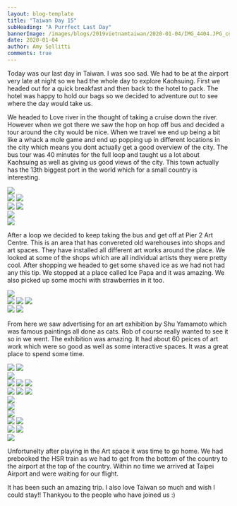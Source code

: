 ```yaml
---
layout: blog-template
title: "Taiwan Day 15"
subHeading: "A Purrfect Last Day"
bannerImage: /images/blogs/2019vietnamtaiwan/2020-01-04/IMG_4404.JPG_compressed.JPEG
date: 2020-01-04
author: Amy Sellitti
comments: true
---
```


Today was our last day in Taiwan. I was soo sad. We had to be at the airport very late at night so we had the whole day to explore Kaohsuing. 
First we headed out for a quick breakfast and then back to the hotel to pack. The hotel was happy to hold our bags so we decided to adventure out to see where the day would take us.

We headed to Love river in the thought of taking a cruise down the river. However when we got there we saw the hop on hop off bus and decided a tour around the city would be nice. When we travel we end up being a bit like a whack a mole game and end up popping up in different locations in the city which means you dont actually get a good overview of the city. The bus tour was 40 minutes for the full loop and taught us a lot about Kaohsuing as well as giving us good views of the city. This town actually has the 13th biggest port in the world which for a small country is interesting.

<div class="center-image"><img src="/images/blogs/2019vietnamtaiwan/2020-01-04/20200104144340_IMG_4291.jpg_compressed.JPEG" /></div>
<div class="grid-2c">
  <img src="/images/blogs/2019vietnamtaiwan/2020-01-04/IMG_4294.JPG_compressed.JPEG"/>
  <img src="/images/blogs/2019vietnamtaiwan/2020-01-04/20200104144723_IMG_4298.jpg_compressed.JPEG"/>
</div>
<div class="grid-2c">
  <img src="/images/blogs/2019vietnamtaiwan/2020-01-04/20200104145539_IMG_4300.jpg_compressed.JPEG"/>
  <img src="/images/blogs/2019vietnamtaiwan/2020-01-04/20200104150804_IMG_4313.jpg_compressed.JPEG"/>
</div>
<div class="center-image"><img src="/images/blogs/2019vietnamtaiwan/2020-01-04/20200104150852_IMG_4315.jpg_compressed.JPEG" /></div>
<div class="center-image"><img src="/images/blogs/2019vietnamtaiwan/2020-01-04/IMG_4306.JPG_compressed.JPEG" /></div>

After a loop we decided to keep taking the bus and get off at Pier 2 Art Centre. This is an area that has convereted old warehouses into shops and art spaces. They have installed all different art works around the place. We looked at some of the shops which are all individual artists they were pretty cool. After shopping we headed to get some shaved ice as we had not had any this tip. We stopped at a place called Ice Papa and it was amazing. We also picked up some mochi with strawberries in it too. 

<div class="center-image"><img src="/images/blogs/2019vietnamtaiwan/2020-01-04/20200104161019_IMG_4324.jpg_compressed.JPEG" /></div>
<div class="grid-3c">
  <img src="/images/blogs/2019vietnamtaiwan/2020-01-04/20200104160533_IMG_4322.jpg_compressed.JPEG"/>
  <img src="/images/blogs/2019vietnamtaiwan/2020-01-04/IMG_4328.JPG_compressed.JPEG"/>
  <img src="/images/blogs/2019vietnamtaiwan/2020-01-04/20200104170845_IMG_4331.jpg_compressed.JPEG"/>
</div>
<div class="grid-2c">
  <img src="/images/blogs/2019vietnamtaiwan/2020-01-04/20200104171020_IMG_4334.jpg_compressed.JPEG"/>
  <img src="/images/blogs/2019vietnamtaiwan/2020-01-04/IMG_4336.JPG_compressed.JPEG"/>
</div>

From here we saw advertising for an art exhibition by Shu Yamamoto which was famous paintings all done as cats. Rob of course really wanted to see it so in we went. The exhibition was amazing. It had about 60 peices of art work which were so good as well as some interactive spaces. It was a great place to spend some time.

<div class="grid-2c">
  <img src="/images/blogs/2019vietnamtaiwan/2020-01-04/IMG_4341.JPG_compressed.JPEG"/>
  <img src="/images/blogs/2019vietnamtaiwan/2020-01-04/IMG_4343.JPG_compressed.JPEG"/>
</div>
<div class="center-image"><img src="/images/blogs/2019vietnamtaiwan/2020-01-04/20200104173104_IMG_4349.jpg_compressed.JPEG" /></div>
<div class="grid-3c">
  <img src="/images/blogs/2019vietnamtaiwan/2020-01-04/20200104173408_IMG_4354.jpg_compressed.JPEG"/>
  <img src="/images/blogs/2019vietnamtaiwan/2020-01-04/20200104173924_IMG_4364.jpg_compressed.JPEG"/>
  <img src="/images/blogs/2019vietnamtaiwan/2020-01-04/20200104174148_IMG_4372.jpg_compressed.JPEG"/>
</div>
<div class="grid-3c">
  <img src="/images/blogs/2019vietnamtaiwan/2020-01-04/20200104173137_IMG_4350.jpg_compressed.JPEG"/>
  <img src="/images/blogs/2019vietnamtaiwan/2020-01-04/20200104173658_IMG_4359.jpg_compressed.JPEG"/>
  <img src="/images/blogs/2019vietnamtaiwan/2020-01-04/20200104174325_IMG_4377.jpg_compressed.JPEG"/>
</div>
<div class="center-image"><img src="/images/blogs/2019vietnamtaiwan/2020-01-04/20200104174132_IMG_4369.jpg_compressed.JPEG" /></div>
<div class="center-image"><img src="/images/blogs/2019vietnamtaiwan/2020-01-04/20200104174339_IMG_4378.jpg_compressed.JPEG" /></div>
<div class="center-image"><img src="/images/blogs/2019vietnamtaiwan/2020-01-04/20200104174740_IMG_4388.jpg_compressed.JPEG" /></div>
<div class="grid-2c">
  <img src="/images/blogs/2019vietnamtaiwan/2020-01-04/20200104175028_IMG_4390.jpg_compressed.JPEG"/>
  <img src="/images/blogs/2019vietnamtaiwan/2020-01-04/20200104175143_IMG_4396.jpg_compressed.JPEG"/>
</div>
<div class="grid-2c">
  <img src="/images/blogs/2019vietnamtaiwan/2020-01-04/20200104175656_IMG_4417.jpg_compressed.JPEG"/>
  <img src="/images/blogs/2019vietnamtaiwan/2020-01-04/IMG_4412.JPG_compressed.JPEG"/>
</div>
<div class="center-image"><img src="/images/blogs/2019vietnamtaiwan/2020-01-04/IMG_4389.JPG_compressed.JPEG" /></div>

Unfortunelty after playing in the Art space it was time to go home. We had prebooked the HSR train as we had to get from the bottom of the country to the airport at the top of the country. Within no time we arrived at Taipei Airport and were waiting for our flight.

It has been such an amazing trip. I also love Taiwan so much and wish I could stay!! 
Thankyou to the people who have joined us :)
